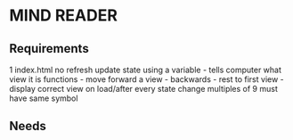 # MIND READER

## Requirements
1 index.html
no refresh
update state using a variable
    - tells computer what view it is
functions
    - move forward a view
    - backwards
    - rest to first view
    - display correct view on load/after every state change
multiples of 9 must have same symbol

## Needs



